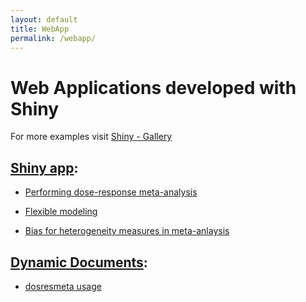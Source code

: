 ```yaml
---
layout: default
title: WebApp
permalink: /webapp/
---
```


Web Applications developed with Shiny
========

For more examples visit [Shiny - Gallery](http://shiny.rstudio.com/gallery/)

## [Shiny app](http://shiny.rstudio.com/):

* [Performing dose-response meta-analysis](https://alecri.shinyapps.io/dosresmeta/)

* [Flexible modeling](https://alecri.shinyapps.io/flexmod)

* [Bias for heterogeneity measures in meta-anlaysis](https://alecri.shinyapps.io/bias) 

## [Dynamic Documents](http://rmarkdown.rstudio.com/):

* [dosresmeta usage](https://alecri.shinyapps.io/dosresmeta_usage)
